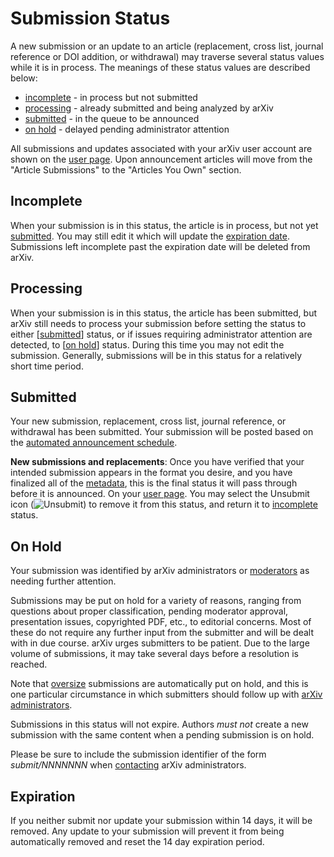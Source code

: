 Submission Status
=================

A new submission or an update to an article (replacement, cross list,
journal reference or DOI addition, or withdrawal) may traverse several
status values while it is in process. The meanings of these status
values are described below:

-   [incomplete](#incomplete) - in process but not submitted
-   [processing](#processing) - already submitted and being analyzed by
    arXiv
-   [submitted](#submitted) - in the queue to be announced
-   [on hold](#on_hold) - delayed pending administrator attention

All submissions and updates associated with your arXiv user account are
shown on the [user page](https://arxiv.org/user). Upon announcement articles will move
from the "Article Submissions" to the "Articles You Own" section.

<span id="incomplete"></span>

Incomplete
----------

When your submission is in this status, the article is in process, but
not yet [submitted](#submitted). You may still edit it which will update
the [expiration date](#exipred). Submissions left incomplete past the
expiration date will be deleted from arXiv.

<span id="processing"></span>

Processing
----------

When your submission is in this status, the article has been submitted,
but arXiv still needs to process your submission before setting the
status to either \[[submitted](#submitted)\] status, or if issues
requiring administrator attention are detected, to \[[on
hold](#on_hold)\] status. During this time you may not edit the
submission. Generally, submissions will be in this status for a
relatively short time period.

<span id="submitted"></span>

Submitted
---------

Your new submission, replacement, cross list, journal reference, or withdrawal has been submitted. Your submission will be posted based on the [automated announcement schedule](/help/submit#availability ).

**New submissions and replacements**: Once you have verified that your
intended submission appears in the format you desire, and you have
finalized all of the [metadata](/help/prep.md), this is the final status it
will pass through before it is announced. On your [user page](https://arxiv.org/user).
You may select the Unsubmit icon (![Unsubmit](https://arxiv.org/images/unsubmit.png)) to
remove it from this status, and return it to [incomplete](/help/submit_status.md#incomplete) status.

<span id="on_hold"></span>

On Hold
-------

Your submission was identified by arXiv administrators or
[moderators](/help/moderation.md) as needing further attention.

Submissions may be put on hold for a variety of reasons, ranging from
questions about proper classification, pending moderator approval,
presentation issues, copyrighted PDF, etc., to editorial concerns. Most
of these do not require any further input from the submitter and will be
dealt with in due course. arXiv urges submitters to be patient. Due to
the large volume of submissions, it may take several days before a
resolution is reached.

Note that [oversize](/help/sizes.md) submissions are automatically put on
hold, and this is one particular circumstance in which submitters should
follow up with [arXiv administrators](/help/contact.md).

Submissions in this status will not expire. Authors *must not* create a
new submission with the same content when a pending submission is on
hold.

Please be sure to include the submission identifier of the form
*submit/NNNNNNN* when [contacting](/help/contact.md) arXiv administrators.

<span id="expired"></span>

Expiration
----------

If you neither submit nor update your submission within 14 days, it will
be removed. Any update to your submission will prevent it from being
automatically removed and reset the 14 day expiration period.

